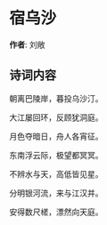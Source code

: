 # 宿乌沙

**作者**: 刘敞

## 诗词内容

朝离巴陵岸，暮投乌沙汀。

大江屡回环，反顾犹洞庭。

月色夺暗日，舟人各宵征。

东南浮云际，极望都冥冥。

不辨水与天，高低皆见星。

分明银河流，来与江汉并。

安得数尺槎，漂然向天庭。

